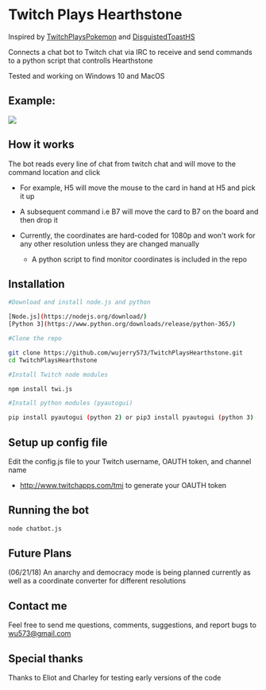 # Twitch Plays Hearthstone

Inspired by [TwitchPlaysPokemon](https://www.twitch.tv/twitchplayspokemon) and [DisguistedToastHS](http://twitch.tv/disguisedtoasths)

Connects a chat bot to Twitch chat via IRC to receive and send commands to a python script that controlls Hearthstone

Tested and working on Windows 10 and MacOS

## Example:

![](https://media.giphy.com/media/5zblpopO3ekPg7BW6F/giphy.gif)

## How it works

The bot reads every line of chat from twitch chat and will move to the command location and click

- For example, H5 will move the mouse to the card in hand at H5 and pick it up
- A subsequent command i.e B7 will move the card to B7 on the board and then drop it

- Currently, the coordinates are hard-coded for 1080p and won't work for any other resolution unless they are changed manually
  - A python script to find monitor coordinates is included in the repo

## Installation

```sh
#Download and install node.js and python

[Node.js](https://nodejs.org/download/)
[Python 3](https://www.python.org/downloads/release/python-365/)

#Clone the repo

git clone https://github.com/wujerry573/TwitchPlaysHearthstone.git
cd TwitchPlaysHearthstone

#Install Twitch node modules

npm install twi.js

#Install python modules (pyautogui)

pip install pyautogui (python 2) or pip3 install pyautogui (python 3)
```

## Setup up config file

Edit the config.js file to your Twitch username, OAUTH token, and channel name

- http://www.twitchapps.com/tmi to generate your OAUTH token

## Running the bot

```sh
node chatbot.js
```

## Future Plans

(06/21/18) An anarchy and democracy mode is being planned currently as well as a coordinate converter for different resolutions

## Contact me

Feel free to send me questions, comments, suggestions, and report bugs to wu573@gmail.com

## Special thanks

Thanks to Eliot and Charley for testing early versions of the code
